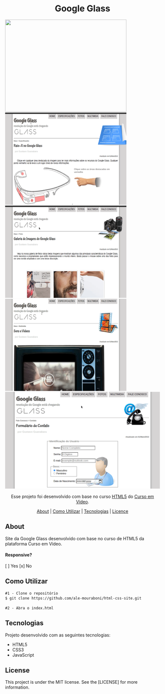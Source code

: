 <h1 align="center">Google Glass</h1
<p align="center">
  <img src="assets/readme/index.gif" height="300px" width="395px">
  <img src="assets/readme/especificacoes.gif" height="300px" width="395px">
  <img src="assets/readme/fotos.gif" height="300px" width="395px">
  <img src="assets/readme/multimidia.gif"height="300px" width="395px">
  <img src="assets/readme/form.gif">
</p>

<p align="center">
  Esse projeto foi desenvolvido com base no curso <a href="https://www.cursoemvideo.com/course/html5/">HTML5</a> do <a href="https://www.cursoemvideo.com/course/html5/">Curso em Vídeo</a>.
</p>

<p align="center">
  <a href="#about">About</a> | 
  <a href="#c-utilizar">Como Utilizar</a> |
  <a href="#technology">Tecnologias</a> |
  <a href="#license">Licence</a> 
</p>

<h2 id="about">About</h2>
<p>Site da Google Glass desenvolvido com base no curso de HTML5 da plataforma Curso em Vídeo.
<h4>Responsive?</h4>
[ ] Yes  [x] No
</p>

<h2 id="c-utilizar">Como Utilizar</h2>

```
#1 - Clone o repositório
$ git clone https://github.com/ale-mouraboni/html-css-site.git

#2 - Abra o index.html
```

<h2 id="technology">Tecnologias</h2>
<p>Projeto desenvolvido com as seguintes tecnologias:</p>
<ul>
  <li>HTML5</li>
  <li>CSS3</li>
  <li>JavaScript</li>
</ul>

<h2 id="license">License</h2>
<p>This project is under the MIT license. See the [LICENSE] for more information.
</p>
